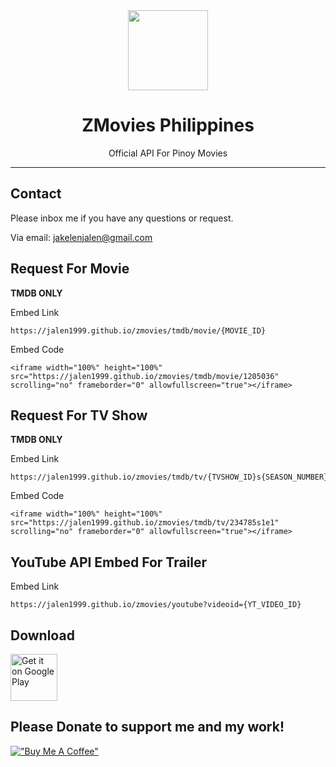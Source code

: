<div align="center">
    <img src="https://jakelen61732.github.io/jakelen61732/zmovies/assets/images/zmovies_icon.webp" width="128" height="128" style="display: block; margin: 0 auto"/>
    <h1>ZMovies Philippines</h1>
    <p>Official API For Pinoy Movies</p>
</div>

---
Contact
-------------

Please inbox me if you have any questions or request.

Via email: <a href="mailto:jakelenjalen@gmail.com">jakelenjalen@gmail.com</a>

Request For Movie
-------------

<strong>TMDB ONLY</strong>

Embed Link
```
https://jalen1999.github.io/zmovies/tmdb/movie/{MOVIE_ID}
```

Embed Code
```
<iframe width="100%" height="100%" src="https://jalen1999.github.io/zmovies/tmdb/movie/1205036" scrolling="no" frameborder="0" allowfullscreen="true"></iframe>
```

Request For TV Show
-------------

<strong>TMDB ONLY</strong>

Embed Link
```
https://jalen1999.github.io/zmovies/tmdb/tv/{TVSHOW_ID}s{SEASON_NUMBER}e{EPISODE_NUMBER}
```

Embed Code
```
<iframe width="100%" height="100%" src="https://jalen1999.github.io/zmovies/tmdb/tv/234785s1e1" scrolling="no" frameborder="0" allowfullscreen="true"></iframe>
```

YouTube API Embed For Trailer
-------------

Embed Link
```
https://jalen1999.github.io/zmovies/youtube?videoid={YT_VIDEO_ID}
```

Download
-------------

[<img src="https://play.google.com/intl/en_us/badges/static/images/badges/en_badge_web_generic.png" alt="Get it on Google Play" height="75">](https://kcfilm.hexplorer.net/)


Please Donate to support me and my work!
-------------

[!["Buy Me A Coffee"](https://www.buymeacoffee.com/assets/img/custom_images/orange_img.png)](https://www.paypal.me/jakelen172)
